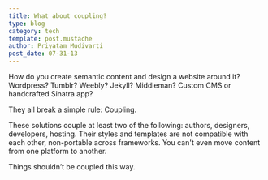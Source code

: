 ```yaml
---
title: What about coupling?
type: blog
category: tech
template: post.mustache
author: Priyatam Mudivarti
post_date: 07-31-13
---
```


How do you create semantic content and design a website around it? Wordpress? Tumblr? Weebly? Jekyll? Middleman? Custom CMS or handcrafted Sinatra app?

They all break a simple rule: Coupling.

These solutions couple at least two of the following: authors, designers, developers, hosting. Their styles and templates are not compatible with each other, non-portable across frameworks. You can't even move content from one platform to another.

Things shouldn’t be coupled this way.
